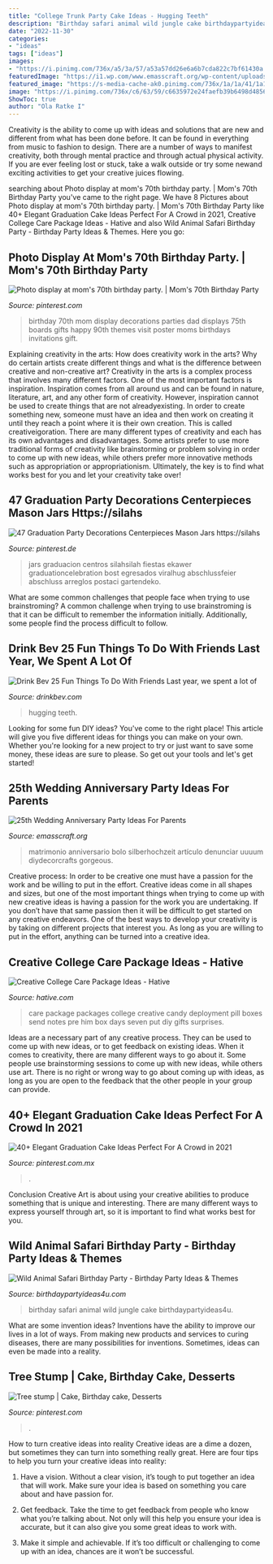 ```yaml
---
title: "College Trunk Party Cake Ideas - Hugging Teeth"
description: "Birthday safari animal wild jungle cake birthdaypartyideas4u"
date: "2022-11-30"
categories:
- "ideas"
tags: ["ideas"]
images:
- "https://i.pinimg.com/736x/a5/3a/57/a53a57dd26e6a6b7cda822c7bf61430a.jpg"
featuredImage: "https://i1.wp.com/www.emasscraft.org/wp-content/uploads/2018/04/25th_anniversary_decorating_ideas_at_best_home_design_2018_tips_7.jpg?ssl=1"
featured_image: "https://s-media-cache-ak0.pinimg.com/736x/1a/1a/41/1a1a41b52820467e993f4ba61783896d.jpg"
image: "https://i.pinimg.com/736x/c6/63/59/c6635972e24faefb39b6498d485696fb.jpg"
ShowToc: true
author: "Ola Ratke I"
---
```



Creativity is the ability to come up with ideas and solutions that are new and different from what has been done before. It can be found in everything from music to fashion to design. There are a number of ways to manifest creativity, both through mental practice and through actual physical activity. If you are ever feeling lost or stuck, take a walk outside or try some newand exciting activities to get your creative juices flowing.

	

		
searching about Photo display at mom&#039;s 70th birthday party. | Mom&#039;s 70th Birthday Party you've came to the right page. We have 8 Pictures about Photo display at mom&#039;s 70th birthday party. | Mom&#039;s 70th Birthday Party like 40+ Elegant Graduation Cake Ideas Perfect For A Crowd in 2021, Creative College Care Package Ideas - Hative and also Wild Animal Safari Birthday Party - Birthday Party Ideas &amp; Themes. Here you go:
		
    
## Photo Display At Mom&#039;s 70th Birthday Party. | Mom&#039;s 70th Birthday Party

<img loading=lazy src="https://s-media-cache-ak0.pinimg.com/736x/1a/1a/41/1a1a41b52820467e993f4ba61783896d.jpg" onerror="this.onerror=null;this.src='https://tse4.mm.bing.net/th?id=OIP.Uj1B5_VYvsP4QXzKe_acVAHaJ3&amp;pid=15.1';" alt="Photo display at mom&#039;s 70th birthday party. | Mom&#039;s 70th Birthday Party">

_Source: pinterest.com_

>birthday 70th mom display decorations parties dad displays 75th boards gifts happy 90th themes visit poster moms birthdays invitations gift. 

	

Explaining creativity in the arts: How does creativity work in the arts? Why do certain artists create different things and what is the difference between creative and non-creative art?
Creativity in the arts is a complex process that involves many different factors. One of the most important factors is inspiration. Inspiration comes from all around us and can be found in nature, literature, art, and any other form of creativity. However, inspiration cannot be used to create things that are not alreadyexisting. In order to create something new, someone must have an idea and then work on creating it until they reach a point where it is their own creation. This is called creativeigoration. There are many different types of creativity and each has its own advantages and disadvantages. Some artists prefer to use more traditional forms of creativity like brainstorming or problem solving in order to come up with new ideas, while others prefer more innovative methods such as appropriation or appropriationism. Ultimately, the key is to find what works best for you and let your creativity take over!

    
## 47 Graduation Party Decorations Centerpieces Mason Jars Https://silahs

<img loading=lazy src="https://i.pinimg.com/736x/a5/3a/57/a53a57dd26e6a6b7cda822c7bf61430a.jpg" onerror="this.onerror=null;this.src='https://tse4.mm.bing.net/th?id=OIP.ww9WQBvKOVmRauGxEV40yAHaLP&amp;pid=15.1';" alt="47 Graduation Party Decorations Centerpieces Mason Jars https://silahs">

_Source: pinterest.de_

>jars graduacion centros silahsilah fiestas ekawer graduationcelebration bost egresados viralhug abschlussfeier abschluss arreglos postaci gartendeko. 

	

What are some common challenges that people face when trying to use brainstroming?
A common challenge when trying to use brainstroming is that it can be difficult to remember the information initially. Additionally, some people find the process difficult to follow.

    
## Drink Bev 25 Fun Things To Do With Friends Last Year, We Spent A Lot Of

<img loading=lazy src="https://cdn.shopify.com/s/files/1/3001/0772/articles/1F1A7019FINALedit_190f7ac9-4422-417e-82f7-45e2dd8a3265_1200x1200.jpg?v=1626516401" onerror="this.onerror=null;this.src='https://tse2.mm.bing.net/th?id=OIP.BAhlWcRvw4Nd1nGRJGeAzQHaE8&amp;pid=15.1';" alt="Drink Bev 25 Fun Things To Do With Friends Last year, we spent a lot of">

_Source: drinkbev.com_

>hugging teeth. 

	

Looking for some fun DIY ideas? You've come to the right place! This article will give you five different ideas for things you can make on your own. Whether you're looking for a new project to try or just want to save some money, these ideas are sure to please. So get out your tools and let's get started!

    
## 25th Wedding Anniversary Party Ideas For Parents

<img loading=lazy src="https://i1.wp.com/www.emasscraft.org/wp-content/uploads/2018/04/25th_anniversary_decorating_ideas_at_best_home_design_2018_tips_7.jpg?ssl=1" onerror="this.onerror=null;this.src='https://tse4.mm.bing.net/th?id=OIP.sJSWRXMs29Tflvj8RE0OogHaJ3&amp;pid=15.1';" alt="25th Wedding Anniversary Party Ideas For Parents">

_Source: emasscraft.org_

>matrimonio anniversario bolo silberhochzeit artículo denunciar uuuum diydecorcrafts gorgeous. 

	

Creative process: In order to be creative one must have a passion for the work and be willing to put in the effort.
Creative ideas come in all shapes and sizes, but one of the most important things when trying to come up with new creative ideas is having a passion for the work you are undertaking. If you don’t have that same passion then it will be difficult to get started on any creative endeavors. One of the best ways to develop your creativity is by taking on different projects that interest you. As long as you are willing to put in the effort, anything can be turned into a creative idea.

    
## Creative College Care Package Ideas - Hative

<img loading=lazy src="https://hative.com/wp-content/uploads/2015/01/college-care-package-ideas/6-creative-college-care-package-ideas.jpg" onerror="this.onerror=null;this.src='https://tse2.mm.bing.net/th?id=OIP.h1k7ObZoeLpt0Ysoymv19QHaJ7&amp;pid=15.1';" alt="Creative College Care Package Ideas - Hative">

_Source: hative.com_

>care package packages college creative candy deployment pill boxes send notes pre him box days seven put diy gifts surprises. 

	

Ideas are a necessary part of any creative process. They can be used to come up with new ideas, or to get feedback on existing ideas. When it comes to creativity, there are many different ways to go about it. Some people use brainstorming sessions to come up with new ideas, while others use art. There is no right or wrong way to go about coming up with ideas, as long as you are open to the feedback that the other people in your group can provide.

    
## 40+ Elegant Graduation Cake Ideas Perfect For A Crowd In 2021

<img loading=lazy src="https://i.pinimg.com/736x/c6/63/59/c6635972e24faefb39b6498d485696fb.jpg" onerror="this.onerror=null;this.src='https://tse2.mm.bing.net/th?id=OIP.7oFRDdgXOH_S36FpqhNdtAHaKf&amp;pid=15.1';" alt="40+ Elegant Graduation Cake Ideas Perfect For A Crowd in 2021">

_Source: pinterest.com.mx_

>. 

	

Conclusion
Creative Art is about using your creative abilities to produce something that is unique and interesting. There are many different ways to express yourself through art, so it is important to find what works best for you.

    
## Wild Animal Safari Birthday Party - Birthday Party Ideas &amp; Themes

<img loading=lazy src="https://i0.wp.com/www.birthdaypartyideas4u.com/wp-content/uploads/2017/02/Wild-Animal-Safari-Birthday-Party-Cake-600x900.jpg?resize=570%2C855" onerror="this.onerror=null;this.src='https://tse1.mm.bing.net/th?id=OIP.RCqB3hwsXcqCDrIjswzh6AHaLH&amp;pid=15.1';" alt="Wild Animal Safari Birthday Party - Birthday Party Ideas &amp; Themes">

_Source: birthdaypartyideas4u.com_

>birthday safari animal wild jungle cake birthdaypartyideas4u. 

	

What are some invention ideas?
Inventions have the ability to improve our lives in a lot of ways. From making new products and services to curing diseases, there are many possibilities for inventions. Sometimes, ideas can even be made into a reality.

    
## Tree Stump | Cake, Birthday Cake, Desserts

<img loading=lazy src="https://i.pinimg.com/736x/4e/b1/f8/4eb1f8189daf0685814b450b1fc079e7.jpg" onerror="this.onerror=null;this.src='https://tse4.mm.bing.net/th?id=OIP.e8NJYGlhU9S1KF7yhqPAPAHaJ3&amp;pid=15.1';" alt="Tree stump | Cake, Birthday cake, Desserts">

_Source: pinterest.com_

>. 

	

How to turn creative ideas into reality
Creative ideas are a dime a dozen, but sometimes they can turn into something really great. Here are four tips to help you turn your creative ideas into reality:
1. Have a vision. Without a clear vision, it’s tough to put together an idea that will work. Make sure your idea is based on something you care about and have passion for.

2. Get feedback. Take the time to get feedback from people who know what you’re talking about. Not only will this help you ensure your idea is accurate, but it can also give you some great ideas to work with.

3. Make it simple and achievable. If it’s too difficult or challenging to come up with an idea, chances are it won’t be successful.

